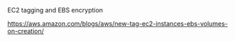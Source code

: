 EC2 tagging and EBS encryption

https://aws.amazon.com/blogs/aws/new-tag-ec2-instances-ebs-volumes-on-creation/
